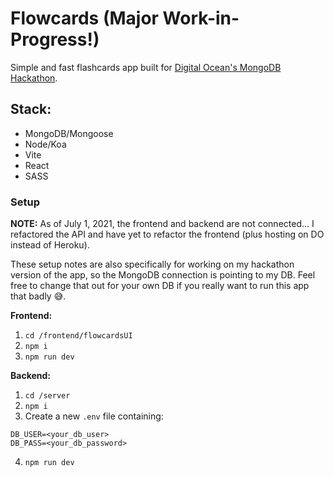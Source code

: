 # Flowcards (Major Work-in-Progress!)
Simple and fast flashcards app built for [Digital Ocean's MongoDB Hackathon](https://www.digitalocean.com/mongodb-hackathon/).

## Stack:
- MongoDB/Mongoose
- Node/Koa
- Vite
- React
- SASS


### Setup

**NOTE:** As of July 1, 2021, the frontend and backend are not connected... I refactored the API and have yet to refactor the frontend (plus hosting on DO instead of Heroku).

These setup notes are also specifically for working on my hackathon version of the app, so the MongoDB connection is pointing to my DB. Feel free to change that out for your own DB if you really want to run this app that badly 😅.

**Frontend:**
1. `cd /frontend/flowcardsUI`
2. `npm i`
3. `npm run dev`

**Backend:**
1. `cd /server`
2. `npm i`
3. Create a new `.env` file containing:
```
DB_USER=<your_db_user>
DB_PASS=<your_db_password>
```
4. `npm run dev`
